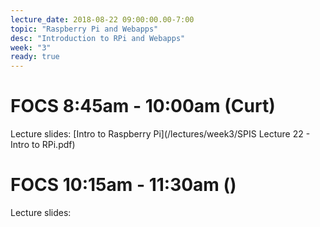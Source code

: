 ```yaml
---
lecture_date: 2018-08-22 09:00:00.00-7:00
topic: "Raspberry Pi and Webapps"
desc: "Introduction to RPi and Webapps"
week: "3"
ready: true
---
```


# FOCS 8:45am - 10:00am (Curt)

Lecture slides: [Intro to Raspberry Pi](/lectures/week3/SPIS Lecture 22 - Intro to RPi.pdf)




# FOCS 10:15am - 11:30am ()

Lecture slides: 
